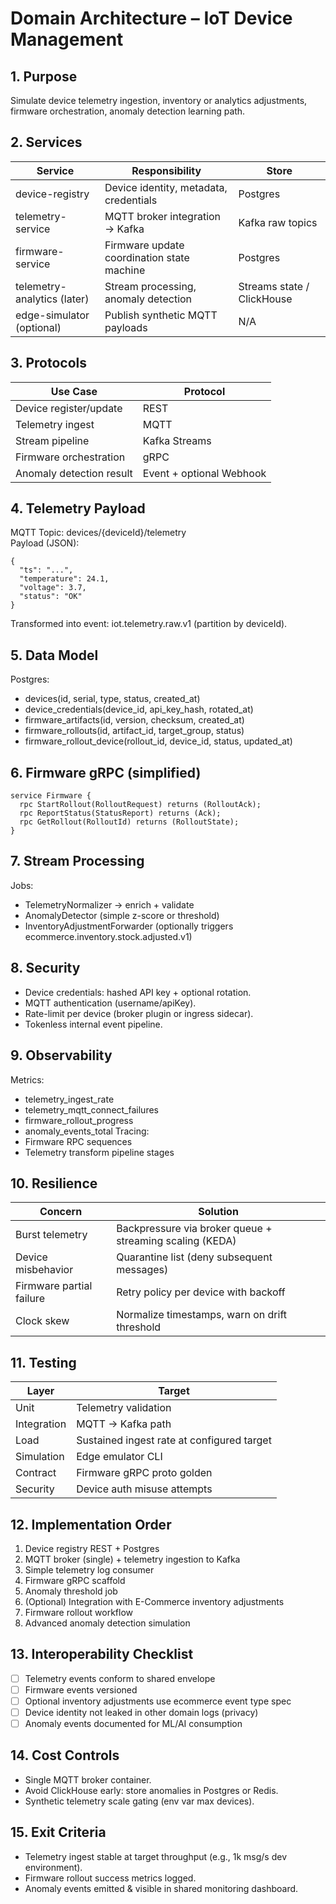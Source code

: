 # Domain Architecture – IoT Device Management

## 1. Purpose
Simulate device telemetry ingestion, inventory or analytics adjustments, firmware orchestration, anomaly detection learning path.

## 2. Services
| Service | Responsibility | Store |
|---------|----------------|-------|
| device-registry | Device identity, metadata, credentials | Postgres |
| telemetry-service | MQTT broker integration → Kafka | Kafka raw topics |
| firmware-service | Firmware update coordination state machine | Postgres |
| telemetry-analytics (later) | Stream processing, anomaly detection | Streams state / ClickHouse |
| edge-simulator (optional) | Publish synthetic MQTT payloads | N/A |

## 3. Protocols
| Use Case | Protocol |
|----------|----------|
| Device register/update | REST |
| Telemetry ingest | MQTT |
| Stream pipeline | Kafka Streams |
| Firmware orchestration | gRPC |
| Anomaly detection result | Event + optional Webhook |

## 4. Telemetry Payload
MQTT Topic: devices/{deviceId}/telemetry  
Payload (JSON):
```
{
  "ts": "...",
  "temperature": 24.1,
  "voltage": 3.7,
  "status": "OK"
}
```
Transformed into event: iot.telemetry.raw.v1 (partition by deviceId).

## 5. Data Model
Postgres:
- devices(id, serial, type, status, created_at)
- device_credentials(device_id, api_key_hash, rotated_at)
- firmware_artifacts(id, version, checksum, created_at)
- firmware_rollouts(id, artifact_id, target_group, status)
- firmware_rollout_device(rollout_id, device_id, status, updated_at)

## 6. Firmware gRPC (simplified)
```
service Firmware {
  rpc StartRollout(RolloutRequest) returns (RolloutAck);
  rpc ReportStatus(StatusReport) returns (Ack);
  rpc GetRollout(RolloutId) returns (RolloutState);
}
```

## 7. Stream Processing
Jobs:
- TelemetryNormalizer → enrich + validate
- AnomalyDetector (simple z-score or threshold)
- InventoryAdjustmentForwarder (optionally triggers ecommerce.inventory.stock.adjusted.v1)

## 8. Security
- Device credentials: hashed API key + optional rotation.
- MQTT authentication (username/apiKey).
- Rate-limit per device (broker plugin or ingress sidecar).
- Tokenless internal event pipeline.

## 9. Observability
Metrics:
- telemetry_ingest_rate
- telemetry_mqtt_connect_failures
- firmware_rollout_progress
- anomaly_events_total
Tracing:
- Firmware RPC sequences
- Telemetry transform pipeline stages

## 10. Resilience
| Concern | Solution |
|---------|----------|
| Burst telemetry | Backpressure via broker queue + streaming scaling (KEDA) |
| Device misbehavior | Quarantine list (deny subsequent messages) |
| Firmware partial failure | Retry policy per device with backoff |
| Clock skew | Normalize timestamps, warn on drift threshold |

## 11. Testing
| Layer | Target |
|-------|--------|
| Unit | Telemetry validation |
| Integration | MQTT → Kafka path |
| Load | Sustained ingest rate at configured target |
| Simulation | Edge emulator CLI |
| Contract | Firmware gRPC proto golden |
| Security | Device auth misuse attempts |

## 12. Implementation Order
1. Device registry REST + Postgres
2. MQTT broker (single) + telemetry ingestion to Kafka
3. Simple telemetry log consumer
4. Firmware gRPC scaffold
5. Anomaly threshold job
6. (Optional) Integration with E-Commerce inventory adjustments
7. Firmware rollout workflow
8. Advanced anomaly detection simulation

## 13. Interoperability Checklist
- [ ] Telemetry events conform to shared envelope
- [ ] Firmware events versioned
- [ ] Optional inventory adjustments use ecommerce event type spec
- [ ] Device identity not leaked in other domain logs (privacy)
- [ ] Anomaly events documented for ML/AI consumption

## 14. Cost Controls
- Single MQTT broker container.
- Avoid ClickHouse early: store anomalies in Postgres or Redis.
- Synthetic telemetry scale gating (env var max devices).

## 15. Exit Criteria
- Telemetry ingest stable at target throughput (e.g., 1k msg/s dev environment).
- Firmware rollout success metrics logged.
- Anomaly events emitted & visible in shared monitoring dashboard.
